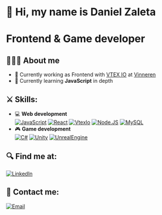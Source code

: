 # 👋 Hi, my name is Daniel Zaleta
# Frontend & Game developer

## 🧑🏻‍💻 About me
- 🔭 Currently working as Frontend with [VTEX IO](https://developers.vtex.com/vtex-developer-docs/docs/vtex-io-documentation-what-is-vtex-io) at [Vinneren](https://www.vinneren.com.mx)
- 🌱 Currently learning **JavaScript** in depth

<!-- 
![https://github.com/danzaleta](https://media.licdn.com/dms/image/C5616AQH4L1Jvv7PT-w/profile-displaybackgroundimage-shrink_350_1400/0/1655932404069?e=1687392000&v=beta&t=4YaVvP-WnMtBnf13Q9rMbemYr5kKu7HIkToYJ89jhTc)
- 👯 I’m looking to collaborate on ...
- 🤔 I’m looking for help with ...
- 💬 Ask me about ...

## About me
...

-->

## ⚔️ Skills:
- 💻 **Web development** </br>
[![JavaScript](https://img.shields.io/badge/JavaScript-F7DF1E?style=for-the-badge&logo=javascript&logoColor=white&labelColor=101010)]()
[![React](https://img.shields.io/badge/React-149eca?style=for-the-badge&logo=react&logoColor=white&labelColor=101010)]()
[![VtexIo](https://img.shields.io/badge/VTEX_IO-e31c58?style=for-the-badge&logo=vtex&logoColor=white&labelColor=101010)]()
[![Node.JS](https://img.shields.io/badge/Node.JS-339933?style=for-the-badge&logo=node.js&logoColor=white&labelColor=101010)]()
[![MySQL](https://img.shields.io/badge/MySQL-4479A1?style=for-the-badge&logo=mysql&logoColor=white&labelColor=101010)]()
- 🎮 **Game development** </br>
[![C#](https://img.shields.io/badge/C_sharp-9058a6?style=for-the-badge&logo=csharp&logoColor=white&labelColor=101010)]()
[![Unity](https://img.shields.io/badge/Unity-009999?style=for-the-badge&logo=unity&logoColor=white&labelColor=101010)]()
[![UnrealEngine](https://img.shields.io/badge/Unreal_Engine-202337?style=for-the-badge&logo=unrealengine&logoColor=white&labelColor=101010)]()

## 🔍 Find me at:

[![LinkedIn](https://img.shields.io/badge/LinkedIn-Daniel_Zaleta-0a66c2?style=for-the-badge&logo=linkedin&logoColor=white&labelColor=101010)](https://www.linkedin.com/in/danzaleta)

## 📩 Contact me:

[![Email](https://img.shields.io/badge/zaletadaniel@gmail.com-personal_email-D14836?style=for-the-badge&logo=gmail&logoColor=white&labelColor=101010)](mailto:zaletadaniel@gmail.com)
